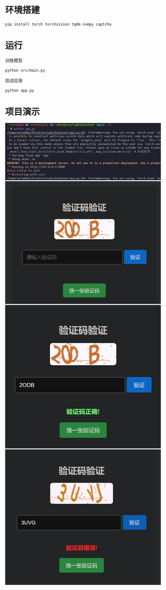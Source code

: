# 环境搭建

```bash
pip install torch torchvision tqdm numpy captcha
```

# 运行
训练模型
```bash
python src/main.py
```

启动应用
```bash
python app.py
```

# 项目演示
![alt text](images/1.png)
![alt text](images/2.png)
![alt text](images/3.png)
![alt text](images/4.png)